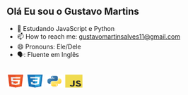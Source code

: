 ## Olá Eu sou o Gustavo Martins

- 🌱 Estudando JavaScript e Python
- 📫 How to reach me: gustavomartinsalves11@gmail.com
- 😄 Pronouns: Ele/Dele
- 🗣️: Fluente em Inglês

 <div style="display: inline_block"><br>
  <img align="center" alt="Gusta-HTML" height="30" width="40" src="https://raw.githubusercontent.com/devicons/devicon/master/icons/html5/html5-original.svg">
  <img align="center" alt="Gusta-CSS" height="30" width="40" src="https://raw.githubusercontent.com/devicons/devicon/master/icons/css3/css3-original.svg">
  <img align="center" alt="Gusta-CSS" height="30" width="40" src="https://raw.githubusercontent.com/devicons/devicon/master/icons/python/python-original.svg">
  <img align="center" alt="Gusta-CSS" height="30" width="40" src="https://raw.githubusercontent.com/devicons/devicon/master/icons/javascript/javascript-original.svg">
  
  
    
  
</div>


